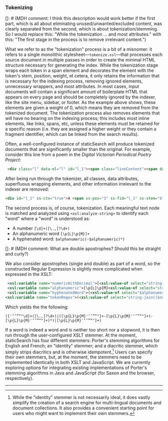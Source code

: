 ### Tokenizing

[]: # (MDH comment: I think this description would work better if the first part, which is all about eliminating unused/unwanted/excluded content, was clearly separated from the second, which is about tokenization/stemming. So I would replace this: "While the tokenization ... and most attributes." with this: "The first stage in the process is to remove irrelevant content.")

What we refer to as the "tokenization" process is a bit of a misnomer: it refers to a single monolithic stylesheet—`tokenize.xsl`—that processes each source document in multiple passes in order to create the minimal HTML structure necessary for generating the index. While the tokenization stage wraps each token in a span element and decorates the element with the token's stem, position, weight, et cetera, it only retains the information that is necessary for the indexing process, removing ignored elements, unnecessary wrappers, and most attributes. In most cases, input documents will contain a significant amount of boilerplate HTML that appears on every page and should be completely ignored by the indexer, like the site menu, sidebar, or footer. As the example above shows, these elements are given a weight of 0, which means they are removed from the tokenized document. The tokenization process also removes elements that will have no bearing on the indexing process; this includes most inline elements, like links, spans, etc, unless these elements must be retained for a specific reason (i.e. they are assigned a higher weight or they contain a fragment identifier, which can be linked from the search results). 

Often, a well-configured instance of staticSearch will produce tokenized documents that are significantly smaller than the original. For example, consider this line from a poem in the *Digital Victorian Periodical Poetry Project*:

```html
 <div class="l" data-el="l" id="l_1"><span class="lineContent"><span data-el="hi" class="hi" style="font-variant: small-caps; letter-spacing: 0.06em;">A blush</span>, a smile, a dusk sweet vio<span class="rhyme label_a" data-el="rhyme" title="Masculine rhyme (Final syllable rhymes exactly; for example, Keats/beets.); label: a">let</span>—</span><span class="lineNum">1</span></div>
```

After being run through the tokenizer, all classes, data attributes, superfluous wrapping elements, and other information irrelevant to the indexer are removed:

```html
<div id="l_1" ss-ctx="true">A <span ss-pos="3" ss-fid="l_1" ss-stem="blush">blush</span>, a <span ss-pos="4" ss-fid="l_1" ss-stem="smile">smile</span>, a <span ss-pos="5" ss-fid="l_1" ss-stem="dusk">dusk</span> <span ss-pos="6" ss-fid="l_1" ss-stem="sweet">sweet</span> <span ss-pos="7" ss-fid="l_1" ss-stem="violet">violet</span>—</div>
```

The second process is, of course, tokenization. Each meaningful text node is matched and analyzed using `<xsl:analyze-string>` to identify each "word" where a "word" is understood as:

* A number `[\d]+([\.,]?\d+)`
* An alphanumeric word `[\p{L}\p{M}]+`
* A hyphenated word: `$alphanumeric(-$alphanumeric)*)`

[]: # (MDH comment: What are double apostrophes? Should this be straight and curly?)

We also consider apostrophes (single and double) as part of a word, so the constructed Regular Expression is slightly more complicated when expressed in the XSLT:

```xml
 <xsl:variable name="numericWithDecimal">[<xsl:value-of select="string-join($allApos,'')"/>\d]+([\.,]?\d+)</xsl:variable>
 <xsl:variable name="alphanumeric">[\p{L}\p{M}<xsl:value-of select="string-join($allApos,'')"/>]+</xsl:variable>
 <xsl:variable name="hyphenatedWord">(<xsl:value-of select="$alphanumeric"/>-<xsl:value-of select="$alphanumeric"/>(-<xsl:value-of select="$alphanumeric"/>)*)</xsl:variable>
<xsl:variable name="tokenRegex">(<xsl:value-of select="string-join(($numericWithDecimal,$hyphenatedWord,$alphanumeric),'|')"/>)</xsl:variable>
```

Which yields the the following:

```text
(['‘’”“"\d]+([\.,]?\d+)|([\p{L}\p{M}'‘’”“"]+-[\p{L}\p{M}'‘’”“"]+(-[\p{L}\p{M}'‘’”“"]+)*)|[\p{L}\p{M}'‘’”“"]+)
```

If a word is indeed a word and is neither too short nor a stopword, it is then run through the user-configured XSLT stemmer. At the moment, staticSearch has four different stemmers: Porter's stemming algorithms for English and French; an "identity" stemmer; and a diacritic stemmer, which simply strips diacritics and is otherwise idempotent.[^02_3_1] Users can specify their own stemmers, but, at the moment, the stemmers need to be implemented identically in both XSLT and JavaScript. We are currently exploring options for integrating existing implementations of Porter's stemming algorithms in Java and JavaScript (for Saxon and the browser, respectively).

---



[^02_3_1]: While the "identity" stemmer is not necessarily ideal, it does vastly simplify the creation of a search engine for multi-lingual documents and document collections. It also provides a convenient starting point for users who might want to implement their own stemmers.
